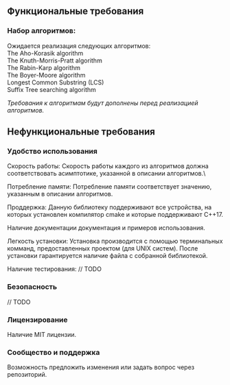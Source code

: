 ## Функциональные требования
### Набор алгоритмов:

Ожидается реализация следующих алгоритмов:\
The Aho-Korasik algorithm\
The Knuth-Morris-Pratt algorithm\
The Rabin-Karp algorithm\
The Boyer-Moore algorithm\
Longest Common Substring (LCS)\
Suffix Tree searching algorithm

$\textit{Требования к алгоритмам будут дополнены перед реализацией алгоритмов.}$

## Нефункциональные требования
### Удобство использования
Скорость работы: Скорость работы каждого из алгоритмов должна соответствовать асимптотике, указанной в описании алгоритмов.\

Потребление памяти: Потребление памяти соответствует значению, указанным в описании алгоритмов.

Проддержка: Данную библиотеку поддерживают все устройства, на которых установлен компилятор cmake и которые поддерживают С++17.

Наличие документации документация и примеров использования.

Легкость установки: Установка производится с помощью терминальных комманд, предоставленных проектом (для UNIX систем). После установки гарантируется наличие файла с собранной библиотекой.

Наличие тестирования: // TODO 

### Безопасность
// TODO

### Лицензирование
Наличие MIT лицензии.

### Сообщество и поддержка
Возможность предложить изменения или задать вопрос через репозиторий.
